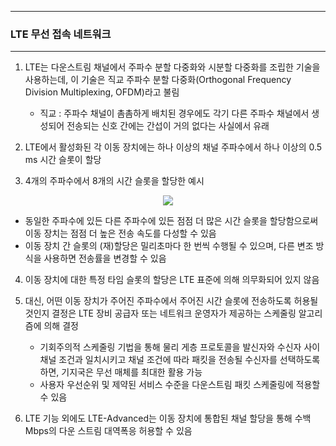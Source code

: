 -----
### LTE 무선 접속 네트워크
-----
1. LTE는 다운스트림 채널에서 주파수 분할 다중화와 시분할 다중화를 조립한 기술을 사용하는데, 이 기술은 직교 주파수 분할 다중화(Orthogonal Frequency Division Multiplexing, OFDM)라고 불림
   - 직교 : 주파수 채널이 촘촘하게 배치된 경우에도 각기 다른 주파수 채널에서 생성되어 전송되는 신호 간에는 간섭이 거의 없다는 사실에서 유래

2. LTE에서 활성화된 각 이동 장치에는 하나 이상의 채널 주파수에서 하나 이상의 0.5 ms 시간 슬롯이 할당
3. 4개의 주파수에서 8개의 시간 슬롯을 할당한 예시
<div align="center">
<img src="https://github.com/user-attachments/assets/03ddbba5-87fb-4fab-9e0b-2b688e6ff6dd">
</div>

   - 동일한 주파수에 있든 다른 주파수에 있든 점점 더 많은 시간 슬롯을 할당함으로써 이동 장치는 점점 더 높은 전송 속도를 다성할 수 있음
   - 이동 장치 간 슬롯의 (재)할당은 밀리초마다 한 번씩 수행될 수 있으며, 다른 변조 방식을 사용하면 전송률을 변경할 수 있음

4. 이동 장치에 대한 특정 타임 슬롯의 할당은 LTE 표준에 의해 의무화되어 있지 않음
5. 대신, 어떤 이동 장치가 주어진 주파수에서 주어진 시간 슬롯에 전송하도록 허용될 것인지 결정은 LTE 장비 공급자 또는 네트워크 운영자가 제공하는 스케줄링 알고리즘에 의해 결정
   - 기회주의적 스케줄링 기법을 통해 물리 게층 프로토콜을 발신자와 수신자 사이 채널 조건과 일치시키고 채널 조건에 따라 패킷을 전송될 수신자를 선택하도록 하면, 기지국은 무선 매체를 최대한 활용 가능
   - 사용자 우선순위 및 제약된 서비스 수준을 다운스트림 패킷 스케줄링에 적용할 수 있음

6. LTE 기능 외에도 LTE-Advanced는 이동 장치에 통합된 채널 할당을 통해 수백 Mbps의 다운 스트림 대역폭응 허용할 수 있음
